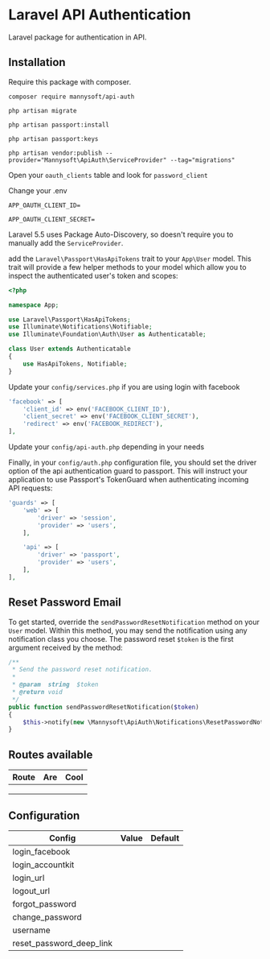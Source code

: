 # Laravel API Authentication
Laravel package for authentication in API.

## Installation

Require this package with composer.

```shell
composer require mannysoft/api-auth
```
```shell
php artisan migrate
```
```shell
php artisan passport:install
```
```shell
php artisan passport:keys
```
```shell
php artisan vendor:publish --provider="Mannysoft\ApiAuth\ServiceProvider" --tag="migrations"
```
Open your `oauth_clients` table and look for `password_client`

Change your .env

`APP_OAUTH_CLIENT_ID=`

`APP_OAUTH_CLIENT_SECRET=`

Laravel 5.5 uses Package Auto-Discovery, so doesn't require you to manually add the `ServiceProvider`.


add the `Laravel\Passport\HasApiTokens` trait to your `App\User` model. This trait will provide a few helper methods to your model which allow you to inspect the authenticated user's token and scopes:


```php
<?php

namespace App;

use Laravel\Passport\HasApiTokens;
use Illuminate\Notifications\Notifiable;
use Illuminate\Foundation\Auth\User as Authenticatable;

class User extends Authenticatable
{
    use HasApiTokens, Notifiable;
}
```


Update your `config/services.php` if you are using login with facebook


```php
'facebook' => [
    'client_id' => env('FACEBOOK_CLIENT_ID'),
    'client_secret' => env('FACEBOOK_CLIENT_SECRET'),
    'redirect' => env('FACEBOOK_REDIRECT'),
],
```

Update your `config/api-auth.php` depending in your needs

Finally, in your `config/auth.php` configuration file, you should set the driver option of the  api authentication guard to passport. This will instruct your application to use Passport's  TokenGuard when authenticating incoming API requests:


```php
'guards' => [
    'web' => [
        'driver' => 'session',
        'provider' => 'users',
    ],

    'api' => [
        'driver' => 'passport',
        'provider' => 'users',
    ],
],
```
## Reset Password Email
To get started, override the `sendPasswordResetNotification` method on your `User` model. Within this method, you may send the notification using any notification class you choose. The password reset `$token` is the first argument received by the method:

```php
/**
 * Send the password reset notification.
 *
 * @param  string  $token
 * @return void
 */
public function sendPasswordResetNotification($token)
{
    $this->notify(new \Mannysoft\ApiAuth\Notifications\ResetPasswordNotification($token, $this->email));
}
```
## Routes available
| Route        | Are           | Cool  |
| ------------- |:-------------:| -----:|
|       		|  				| 	 		|
|       		|       		|   	 	|
| 				|       		|     		|

## Configuration

| Config        | Value           | Default  |
| ------------- |:-------------:| -----:|
| login_facebook      |  |  |
| login_accountkit      |       |    |
| login_url |       |     |
| logout_url      |  |  |
| forgot_password      |       |    |
| change_password |       |     |
| username      |       |    |
| reset_password_deep_link |       |     |


